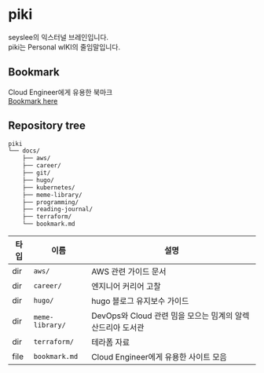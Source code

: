 # piki

seyslee의 익스터널 브레인입니다.  
piki는 Personal wIKI의 줄임말입니다.

## Bookmark

Cloud Engineer에게 유용한 북마크  
[Bookmark here](./docs/bookmark.md)

## Repository tree

```bash
piki
└── docs/
    ├── aws/
    ├── career/
    ├── git/
    ├── hugo/
    ├── kubernetes/
    ├── meme-library/
    ├── programming/
    ├── reading-journal/
    ├── terraform/
    └── bookmark.md
```

| 타입  | 이름                 | 설명                   |
|------|---------------------|-----------------------|
| dir  | `aws/`              | AWS 관련 가이드 문서      |
| dir  | `career/`           | 엔지니어 커리어 고찰       |
| dir  | `hugo/`             | hugo 블로그 유지보수 가이드 |
| dir  | `meme-library/`     | DevOps와 Cloud 관련 밈을 모으는 밈계의 알렉산드리아 도서관 |
| dir  | `terraform/`        | 테라폼 자료              |
| file | `bookmark.md`       | Cloud Engineer에게 유용한 사이트 모음 |
